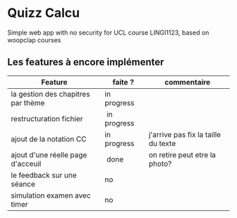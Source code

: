# Quizz Calcu
Simple web app with no security for UCL course LINGI1123, based on woopclap courses

## Les features à encore implémenter
| Feature | faite ? | commentaire |
|---|---|---| 
| la gestion des chapitres par thème | in progress |  |
| restructuration fichier | in progress |  |
| ajout de la notation CC | in progress | j'arrive pas fix la taille du texte |
| ajout d'une réelle page d'acceuil | done | on retire peut etre la photo? |
| le feedback sur une séance | no |  |
| simulation examen avec timer | no |  |
